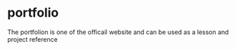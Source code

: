 # portfolio
The portfolion is one of the officail website and can be used as a lesson and project reference
